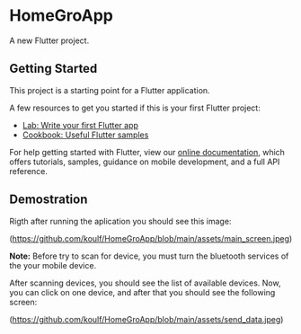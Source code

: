 # HomeGroApp

A new Flutter project.

## Getting Started

This project is a starting point for a Flutter application.

A few resources to get you started if this is your first Flutter project:

- [Lab: Write your first Flutter app](https://flutter.dev/docs/get-started/codelab)
- [Cookbook: Useful Flutter samples](https://flutter.dev/docs/cookbook)

For help getting started with Flutter, view our
[online documentation](https://flutter.dev/docs), which offers tutorials,
samples, guidance on mobile development, and a full API reference.

## Demostration

Rigth after running the aplication you should see this image:

(https://github.com/koulf/HomeGroApp/blob/main/assets/main_screen.jpeg)

**Note:** Before try to scan for device, you must turn the bluetooth services
of the your mobile device.

After scanning devices, you should see the list of available devices. Now, you can
click on one device, and after that you should see the following screen:

(https://github.com/koulf/HomeGroApp/blob/main/assets/send_data.jpeg)